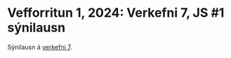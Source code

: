# Vefforritun 1, 2024: Verkefni 7, JS #1 sýnilausn

Sýnilausn á [verkefni 7](https://github.com/vefforritun/vef1-2024-v7).

